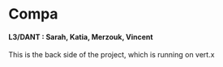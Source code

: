 # Compa
#### L3/DANT : Sarah, Katia, Merzouk, Vincent

This is the back side of the project, which is running on vert.x
